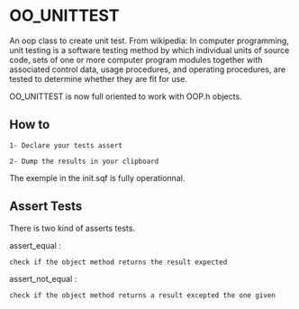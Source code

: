 # OO_UNITTEST

An oop class to create unit test. From wikipedia: In computer programming, unit testing is a software testing method by which individual units of source code, sets of one or more computer program modules together with associated control data, usage procedures, and operating procedures, are tested to determine whether they are fit for use.

OO_UNITTEST is now full oriented to work with OOP.h objects.

## How to
	
	1- Declare your tests assert
	
	2- Dump the results in your clipboard

The exemple in the init.sqf is fully operationnal.

## Assert Tests

There is two kind of asserts tests.

assert_equal : 

	check if the object method returns the result expected

assert_not_equal :

	check if the object method returns a result excepted the one given


